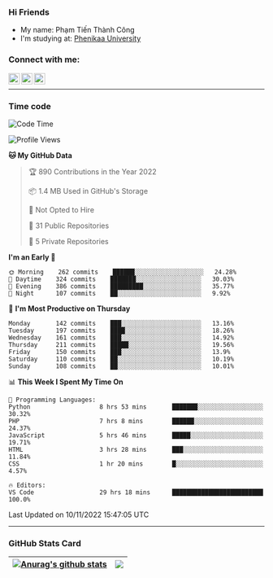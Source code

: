 ### Hi Friends

- My name: Phạm Tiến Thành Công
- I'm studying at: [Phenikaa University]


### Connect with me:
[<img align="left" alt="PhamTienThanhCong | Facebook" width="22px" src="https://upload.wikimedia.org/wikipedia/commons/thumb/1/16/Facebook-icon-1.png/640px-Facebook-icon-1.png" />][facebook]
[<img align="left" alt="PhamTienThanhCong | Zalo" width="22px" src="https://www.anphatpc.com.vn/template/anphat_2020v2/images/icon-zalo.jpg" />][zalo]
[<img align="left" alt="PhamTienThanhCong | LinkedIn" width="22px" src="https://cdn3.iconfinder.com/data/icons/inficons/512/linkedin.png" />][linkedin]

<br />

---

### Time code

<!--START_SECTION:waka-->
![Code Time](http://img.shields.io/badge/Code%20Time-695%20hrs%2022%20mins-blue)

![Profile Views](http://img.shields.io/badge/Profile%20Views-32-blue)

**🐱 My GitHub Data** 

> 🏆 890 Contributions in the Year 2022
 > 
> 📦 1.4 MB Used in GitHub's Storage 
 > 
> 🚫 Not Opted to Hire
 > 
> 📜 31 Public Repositories 
 > 
> 🔑 5 Private Repositories  
 > 
**I'm an Early 🐤** 

```text
🌞 Morning    262 commits    ██████░░░░░░░░░░░░░░░░░░░   24.28% 
🌆 Daytime    324 commits    ███████░░░░░░░░░░░░░░░░░░   30.03% 
🌃 Evening    386 commits    █████████░░░░░░░░░░░░░░░░   35.77% 
🌙 Night      107 commits    ██░░░░░░░░░░░░░░░░░░░░░░░   9.92%

```
📅 **I'm Most Productive on Thursday** 

```text
Monday       142 commits    ███░░░░░░░░░░░░░░░░░░░░░░   13.16% 
Tuesday      197 commits    ████░░░░░░░░░░░░░░░░░░░░░   18.26% 
Wednesday    161 commits    ███░░░░░░░░░░░░░░░░░░░░░░   14.92% 
Thursday     211 commits    █████░░░░░░░░░░░░░░░░░░░░   19.56% 
Friday       150 commits    ███░░░░░░░░░░░░░░░░░░░░░░   13.9% 
Saturday     110 commits    ██░░░░░░░░░░░░░░░░░░░░░░░   10.19% 
Sunday       108 commits    ██░░░░░░░░░░░░░░░░░░░░░░░   10.01%

```


📊 **This Week I Spent My Time On** 

```text
💬 Programming Languages: 
Python                   8 hrs 53 mins       ███████░░░░░░░░░░░░░░░░░░   30.32% 
PHP                      7 hrs 8 mins        ██████░░░░░░░░░░░░░░░░░░░   24.37% 
JavaScript               5 hrs 46 mins       █████░░░░░░░░░░░░░░░░░░░░   19.71% 
HTML                     3 hrs 28 mins       ███░░░░░░░░░░░░░░░░░░░░░░   11.84% 
CSS                      1 hr 20 mins        █░░░░░░░░░░░░░░░░░░░░░░░░   4.57%

🔥 Editors: 
VS Code                  29 hrs 18 mins      █████████████████████████   100.0%

```


 Last Updated on 10/11/2022 15:47:05 UTC
<!--END_SECTION:waka-->

---

### GitHub Stats Card

| <a href="https://github.com/phamtienthanhcong"><img align="center" src="https://github-readme-stats.vercel.app/api?username=PhamTienThanhCong&show_icons=true&include_all_commits=true&theme=buefy&hide_border=true&theme=ocean_dark" alt="Anurag's github stats" /></a> | <a href="https://github.com/phamtienthanhcong"><img align="center" src="https://github-readme-stats.vercel.app/api/top-langs/?username=PhamTienThanhCong&layout=compact&theme=buefy&hide_border=true&theme=ocean_dark" /></a> |
| ------------- | ------------- |

[Phenikaa University]: https://phenikaa-uni.edu.vn/vi
[facebook]: https://www.facebook.com/phamtienthanhcong
[linkedin]: https://linkedin.com/in/phamtienthanhcong
[zalo]: https://zalo.me/0396396332
[tiktok]: https://www.tiktok.com/@phamtienthanhcong
[web]: https://github.com/PhamTienThanhCong/web_dev
[min project]: https://github.com/PhamTienThanhCong/Project-Of-Web
[c and cpp]: https://github.com/PhamTienThanhCong/Code_C_and_Cpro
[python]: https://github.com/PhamTienThanhCong/Python_beginer
